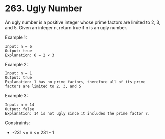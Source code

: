 # 263. Ugly Number

An ugly number is a positive integer whose prime factors are limited to 2, 3, and 5.
Given an integer n, return true if n is an ugly number.

 

Example 1:
```
Input: n = 6
Output: true
Explanation: 6 = 2 × 3
```

Example 2:
```
Input: n = 1
Output: true
Explanation: 1 has no prime factors, therefore all of its prime factors are limited to 2, 3, and 5.
```
Example 3:
```
Input: n = 14
Output: false
Explanation: 14 is not ugly since it includes the prime factor 7.
```

Constraints:

- -231 <= n <= 231 - 1